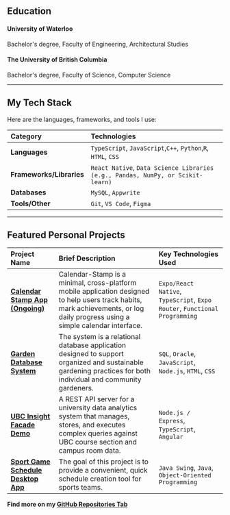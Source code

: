 ## Education
#### University of Waterloo
Bachelor's degree, Faculty of Engineering, Architectural Studies
#### The University of British Columbia
Bachelor's degree, Faculty of Science,  Computer Science

---

## My Tech Stack

Here are the languages, frameworks, and tools I use:

| Category | Technologies |
| :--- | :--- |
| **Languages** | `TypeScript`, `JavaScript`,`C++`, `Python`,`R`, `HTML`, `CSS` |
| **Frameworks/Libraries** | `React Native`, `Data Science Libraries (e.g., Pandas, NumPy, or Scikit-learn)` |
| **Databases** | `MySQL`, `Appwrite` |
| **Tools/Other** | `Git`, `VS Code`, `Figma` |

---

## Featured Personal Projects

| Project Name | Brief Description | Key Technologies Used |
| :--- | :--- | :--- |
| **[Calendar Stamp App (Ongoing)](https://github.com/ChungYuEricson/Calendar-Stamp)** | Calendar-Stamp is a minimal, cross-platform mobile application designed to help users track habits, mark achievements, or log daily progress using a simple calendar interface. | `Expo/React Native`, `TypeScript`, `Expo Router`, `Functional Programming` |
| **[Garden Database System](https://github.com/ChungYuEricson/Garden-Database-Management-System)** | The system is a relational database application designed to support organized and sustainable gardening practices for both individual and community gardeners. | `SQL`, `Oracle`, `JavaScript`, `Node.js`, `HTML`, `CSS`|
| **[UBC Insight Facade Demo](https://github.com/ChungYuEricson/UBC-Insight)** | A REST API server for a university data analytics system that manages, stores, and executes complex queries against UBC course section and campus room data.| `Node.js / Express`, `TypeScript`, `Angular` |
| **[Sport Game Schedule Desktop App](https://github.com/ChungYuEricson/sport-game-schedule-desktop-app)** | The goal of this project is to provide a convenient, quick schedule creation tool for sports teams. | `Java Swing`, `Java`, `Object-Oriented Programming` |

**Find more on my [GitHub Repositories Tab](https://github.com/ChungYuEricson?tab=repositories)**

